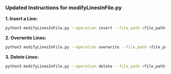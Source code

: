 ### Updated Instructions for modifyLinesInFile.py

**1. Insert a Line:**
```bash
python3 modifyLinesInFile.py --operation insert --file_path <file_path> --line_start <line_number> --new_lines "[\"line1\", \"line2\"]"
```
**2. Overwrite Lines:**
```bash
python3 modifyLinesInFile.py --operation overwrite --file_path <file_path> --line_start <start_line> --line_end <end_line> --new_lines "[\"line1\", \"line2\"]"
```
**3. Delete Lines:**
```bash
python3 modifyLinesInFile.py --operation delete --file_path <file_path> --line_start <start_line> --line_end <end_line>
```

